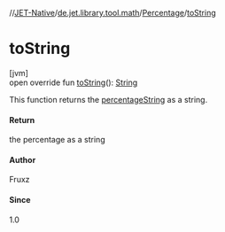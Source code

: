 //[JET-Native](../../../index.md)/[de.jet.library.tool.math](../index.md)/[Percentage](index.md)/[toString](to-string.md)

# toString

[jvm]\
open override fun [toString](to-string.md)(): [String](https://kotlinlang.org/api/latest/jvm/stdlib/kotlin/-string/index.html)

This function returns the [percentageString](percentage-string.md) as a string.

#### Return

the percentage as a string

#### Author

Fruxz

#### Since

1.0
